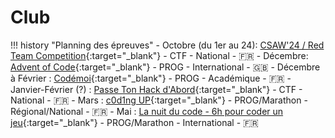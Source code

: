 # Club


!!! history "Planning des épreuves"
    - Octobre (du 1er au 24): [CSAW'24 / Red Team Competition](https://esisar.grenoble-inp.fr/fr/l-ecole/epreuve-red-team){:target="_blank"}  - CTF - National - :fr:
    - Décembre: [Advent of Code](https://adventofcode.com/){:target="_blank"} - PROG - International - :gb:
    - Décembre à Février : [Codémoi](https://iremsinfo.callicode.fr/concours/infos/){:target="_blank"} - PROG - Académique - :fr:
    - Janvier-Février (?) : [Passe Ton Hack d'Abord](https://www.defense.gouv.fr/comcyber/actualites/passe-ton-hack-dabord-2e-edition-elargie-lensemble-du-territoire-francais){:target="_blank"} - CTF - National - :fr:
    - Mars : [c0d1ng UP](https://codingup.fr/){:target="_blank"} - PROG/Marathon - Régional/National - :fr:
    - Mai : [La nuit du code - 6h pour coder un jeu](https://www.nuitducode.net/){:target="_blank"} - PROG/Marathon - International - :fr: